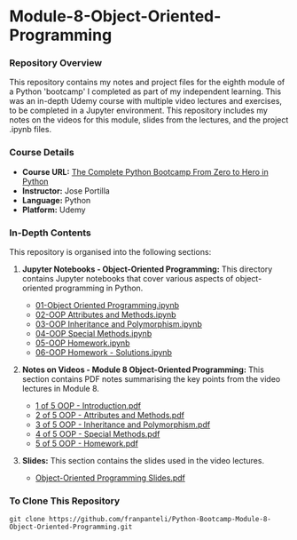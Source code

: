 # Module-8-Object-Oriented-Programming

### Repository Overview

This repository contains my notes and project files for the eighth module of a Python 'bootcamp' I completed as part of my independent learning. This was an in-depth Udemy course with multiple video lectures and exercises, to be completed in a Jupyter environment. This repository includes my notes on the videos for this module, slides from the lectures, and the project .ipynb files.

### Course Details
- **Course URL:** [The Complete Python Bootcamp From Zero to Hero in Python](https://www.udemy.com/course/complete-python-bootcamp/?couponCode=ST18MT62524)
- **Instructor:** Jose Portilla
- **Language:** Python
- **Platform:** Udemy

### In-Depth Contents
This repository is organised into the following sections:

1. **Jupyter Notebooks - Object-Oriented Programming:**
   This directory contains Jupyter notebooks that cover various aspects of object-oriented programming in Python.
   - [01-Object Oriented Programming.ipynb](Jupyter%20Notebooks%20-%20Object-Oriented%20Programming/01-Object%20Oriented%20Programming.ipynb)
   - [02-OOP Attributes and Methods.ipynb](Jupyter%20Notebooks%20-%20Object-Oriented%20Programming/02-OOP%20Attributes%20and%20Methods.ipynb)
   - [03-OOP Inheritance and Polymorphism.ipynb](Jupyter%20Notebooks%20-%20Object-Oriented%20Programming/03-OOP%20Inheritance%20and%20Polymorphism.ipynb)
   - [04-OOP Special Methods.ipynb](Jupyter%20Notebooks%20-%20Object-Oriented%20Programming/04-OOP%20Special%20Methods.ipynb)
   - [05-OOP Homework.ipynb](Jupyter%20Notebooks%20-%20Object-Oriented%20Programming/05-OOP%20Homework.ipynb)
   - [06-OOP Homework - Solutions.ipynb](Jupyter%20Notebooks%20-%20Object-Oriented%20Programming/06-OOP%20Homework%20-%20Solutions.ipynb)

2. **Notes on Videos - Module 8 Object-Oriented Programming:**
   This section contains PDF notes summarising the key points from the video lectures in Module 8.
   - [1 of 5 OOP - Introduction.pdf](Notes%20on%20Videos%20-%20Module%208%20Object-Oriented%20Programming/1%20of%205%20OOP%20-%20Introduction.pdf)
   - [2 of 5 OOP - Attributes and Methods.pdf](Notes%20on%20Videos%20-%20Module%208%20Object-Oriented%20Programming/2%20of%205%20OOP%20-%20Attributes%20and%20Methods.pdf)
   - [3 of 5 OOP - Inheritance and Polymorphism.pdf](Notes%20on%20Videos%20-%20Module%208%20Object-Oriented%20Programming/3%20of%205%20OOP%20-%20Inheritance%20and%20Polymorphism.pdf)
   - [4 of 5 OOP - Special Methods.pdf](Notes%20on%20Videos%20-%20Module%208%20Object-Oriented%20Programming/4%20of%205%20OOP%20-%20Special%20Methods.pdf)
   - [5 of 5 OOP - Homework.pdf](Notes%20on%20Videos%20-%20Module%208%20Object-Oriented%20Programming/5%20of%205%20OOP%20-%20Homework.pdf)

3. **Slides:**
   This section contains the slides used in the video lectures.
   - [Object-Oriented Programming Slides.pdf](Object-Oriented%20Programming%20Slides.pdf)

### To Clone This Repository
```
git clone https://github.com/franpanteli/Python-Bootcamp-Module-8-Object-Oriented-Programming.git
```